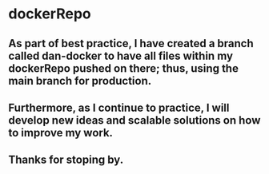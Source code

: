 # dockerRepo

## As part of best practice, I have created a branch called dan-docker to have all files within my dockerRepo pushed on there; thus, using the main branch for production. 

## Furthermore, as I continue to practice, I will develop new ideas and scalable solutions on how to improve my work.

## Thanks for stoping by. 

